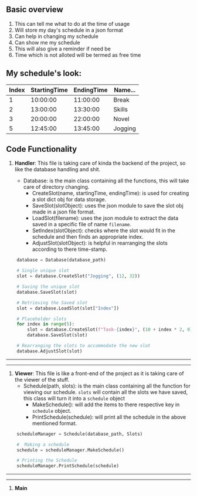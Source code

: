 ## Basic overview
   1. This can tell me what to do at the time of usage
   2. Will store my day's schedule in a json format
   3. Can help in changing my schedule
   4. Can show me my schedule
   5. This will also give a reminder if need be
   6. Time which is not alloted will be termed as free time

## My schedule's look:

| Index | StartingTime | EndingTime | Name... |
| ----- | ------------ | ---------- | ------- |
| 1     | 10:00:00     | 11:00:00   | Break   |
| 2     | 13:00:00     | 13:30:00   | Skills  |
| 3     | 20:00:00     | 22:00:00   | Novel   |
| 5     | 12:45:00     | 13:45:00   | Jogging |

## Code Functionality

1. **Handler**: This file is taking care of kinda the backend of the project, so like the database handling and shit.

   - Database: is the main class containing all the functions, this will take care of directory changing.
     - CreateSlot(name, startingTime, endingTime): is used for creating a slot dict obj for data storage.
     - SaveSlot(slotObject): uses the json module to save the slot obj made in a json file format.
     - LoadSlot(filename): uses the json module to extract the data saved in a specific file of name ```filename```.
     - SetIndex(slotObject): checks where the slot would fit in the schedule and then finds an appropriate index.
     - AdjustSlot(slotObject): is helpful in rearranging the slots according to there time-stamp.

``` python
    database = Database(database_path)

    # Single unique slot
    slot = database.CreateSlot("Jogging", (12, 32))

    # Saving the unique slot
    database.SaveSlot(slot)

    # Retrieving the Saved slot
    slot = database.LoadSlot(slot["Index"])

    # Placeholder slots
    for index in range(5):
        slot = database.CreateSlot(f"Task-{index}", (10 + index * 2, 0))
        database.SaveSlot(slot)

    # Rearranging the slots to accommodate the new slot
    database.AdjustSlot(slot)
```

---

***
1. **Viewer**: This file is like a front-end of the project as it is taking care of the viewer of the stuff.
    - Schedule(path, slots): is the main class containing all the function for viewing our schedule. ```slots``` will contain all the slots we have saved, this class will turn it into a ```schedule``` object
      - MakeSchedule(): will add the items to there respective key in ```schedule``` object.
      - PrintSchedule(schedule): will print all the schedule in the above mentioned format.

``` python
    scheduleManager = Schedule(database_path, Slots)

    #  Making a schedule
    schedule = scheduleManager.MakeSchedule()

    # Printing the Schedule
    scheduleManager.PrintSchedule(schedule)
```

---

***
1. **Main**
